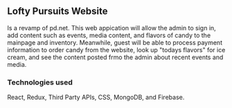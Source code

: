 <h2>Lofty Pursuits Website</h2>


Is a revamp of pd.net. This web appication will allow the admin to sign in, add content
such as events, media content, and flavors of candy to the mainpage and inventory. Meanwhile, guest will be able to process payment information to order candy from the website, look up "todays flavors" for ice cream, and see the content posted frmo the admin about recent events and media.

<h3>Technologies used</h3>
React, Redux, Third Party APIs, CSS, MongoDB, and Firebase.
